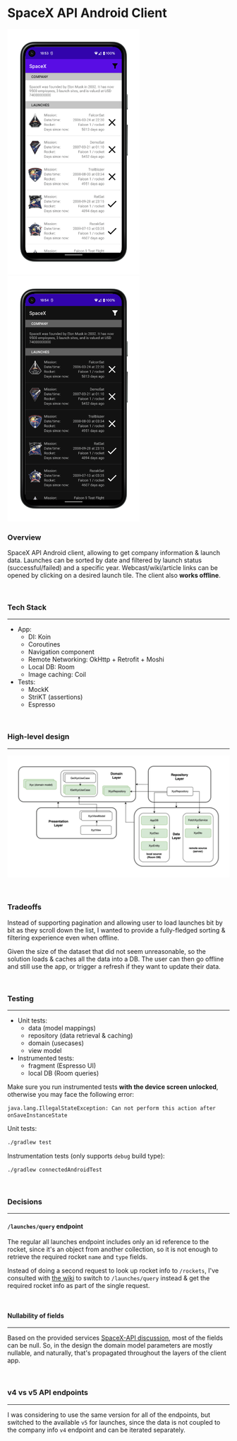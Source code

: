 # SpaceX API Android Client

<p float="left">
  <img src="docs/media/light.png" width="300">
  <img src="docs/media/dark.png" width="300">
</p>

### Overview

SpaceX API Android client, allowing to get company information & launch data. Launches can be sorted by date and filtered by launch status (successful/failed) and a specific year. Webcast/wiki/article links can be opened by clicking on a desired launch tile. The client also **works offline**.

<br>

### Tech Stack

<hr>

- App:
  - DI: Koin
  - Coroutines
  - Navigation component
  - Remote Networking: OkHttp + Retrofit + Moshi
  - Local DB: Room
  - Image caching: Coil
- Tests:
  - MockK
  - StriKT (assertions)
  - Espresso

<br>

### High-level design

<hr>

![](docs/media/arch.png)

<br>

### Tradeoffs

Instead of supporting pagination and allowing user to load launches bit by bit as they scroll down the list, I wanted to provide a fully-fledged sorting & filtering experience even when offline.

Given the size of the dataset that did not seem unreasonable, so the solution loads & caches all the data into a DB. The user can then go offline and still use the app, or trigger a refresh if they want to update their data.

<br>

### Testing

<hr>

- Unit tests:
  - data (model mappings)
  - repository (data retrieval & caching)
  - domain (usecases)
  - view model
- Instrumented tests:
  - fragment (Espresso UI)
  - local DB (Room queries)

Make sure you run instrumented tests **with the device screen unlocked**, otherwise you may face the following
error:

```
java.lang.IllegalStateException: Can not perform this action after onSaveInstanceState
```

Unit tests:

```bash
./gradlew test
```

Instrumentation tests (only supports `debug` build type):

```bash
./gradlew connectedAndroidTest
```

<br>

### Decisions

<hr>

#### `/launches/query` endpoint

The regular all launches endpoint includes only an id reference to the rocket, since it's an object
from another collection, so it is not enough to retrieve the required rocket `name` and `type`
fields.

Instead of doing a second request to look up rocket info to `/rockets`, I've consulted
with [the wiki](https://github.com/r-spacex/SpaceX-API/blob/master/docs/queries.md) to switch
to `/launches/query` instead & get the required rocket info as part of the single request.

<br>

#### Nullability of fields

<hr>

Based on the provided
services [SpaceX-API discussion](https://github.com/r-spacex/SpaceX-API/issues/290#issuecomment-582650941), most of the fields can be null. So, in the design the domain model parameters are mostly nullable, and naturally, that's propagated throughout the layers of the client app.

<br>

### v4 vs v5 API endpoints

<hr>

I was considering to use the same version for all of the endpoints, but switched to the
available `v5` for launches, since the data is not coupled to the company info `v4` endpoint and can be iterated separately.

<br>
